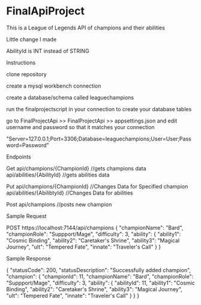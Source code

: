 # FinalApiProject
This is a League of Legends API of champions and their abilities

Little change I made

AbilityId is INT instead of STRING

Instructions

clone repository

create a mysql workbench connection

create a database/schema called leaguechampions

run the finalprojectscript in your connection to create your database tables

go to FinalProjectApi >> FinalProjectApi >> appsettings.json and edit username and password so that it matches your connection

"Server=127.0.0.1;Port=3306;Database=leaguechampions;User=User;Password=Password"

Endpoints

  Get api/champions/{ChampionId} //gets champions data
      api/abilities/{AbilityId} //gets abilities data
      
  Put api/champions/{ChampionId} //Changes Data for Specified champion
      api/abilities/{AbilibtyId} //Changes Data for abilities
  
  Post api/champions //posts new champion

Sample Request

POST https://localhost:7144/api/champions
{
    "championName": "Bard",
    "championRole": "Suppport/Mage",
    "difficulty": 3,
    "ability": {
        "ability1": "Cosmic Binding",
        "ability2": "Caretaker's Shrine",
        "ability3": "Magical Journey",
        "ult": "Tempered Fate",
        "innate": "Traveler's Call"
    }
}

Sample Response

{
    "statusCode": 200,
    "statusDescription": "Successfully added champion",
    "champion": {
        "championId": 11,
        "championName": "Bard",
        "championRole": "Suppport/Mage",
        "difficulty": 3,
        "ability": {
            "abilityId": 11,
            "ability1": "Cosmic Binding",
            "ability2": "Caretaker's Shrine",
            "ability3": "Magical Journey",
            "ult": "Tempered Fate",
            "innate": "Traveler's Call"
        }
    }
}

